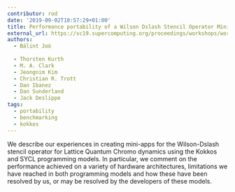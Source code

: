 ```yaml
---
contributor: rod
date: '2019-09-02T10:57:29+01:00'
title: Performance portability of a Wilson Dslash Stencil Operator Mini-App using Kokkos and SYCL
external_url: https://sc19.supercomputing.org/proceedings/workshops/workshop_files/ws_p3hpc116s2-file1.pdf
authors:
  - Bálint Joó
    
  - Thorsten Kurth
  - M. A. Clark
  - Jeongnim Kim
  - Christian R. Trott
  - Dan Ibanez
  - Dan Sunderland
  - Jack Deslippe
tags:
  - portability
  - benchmarking
  - kokkos
---
```


We describe our experiences in creating mini-apps for the Wilson-Dslash stencil operator for Lattice Quantum Chromo
dynamics using the Kokkos and SYCL programming models. In particular, we comment on the performance achieved on a
variety of hardware architectures, limitations we have reached in both programming models and how these have been
resolved by us, or may be resolved by the developers of these models.
